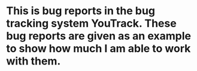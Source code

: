# This is bug reports in the bug tracking system YouTrack. These bug reports are given as an example to show how much I am able to work with them.
